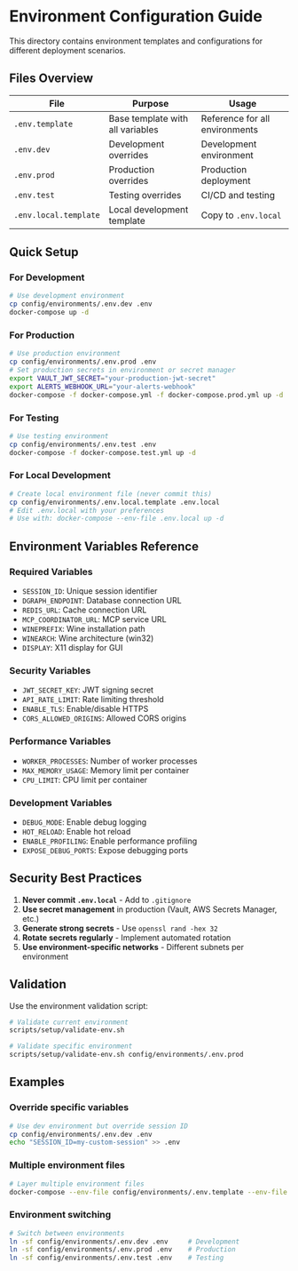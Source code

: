 # Environment Configuration Guide

This directory contains environment templates and configurations for different deployment scenarios.

## Files Overview

| File | Purpose | Usage |
|------|---------|-------|
| `.env.template` | Base template with all variables | Reference for all environments |
| `.env.dev` | Development overrides | Development environment |
| `.env.prod` | Production overrides | Production deployment |
| `.env.test` | Testing overrides | CI/CD and testing |
| `.env.local.template` | Local development template | Copy to `.env.local` |

## Quick Setup

### For Development
```bash
# Use development environment
cp config/environments/.env.dev .env
docker-compose up -d
```

### For Production
```bash
# Use production environment
cp config/environments/.env.prod .env
# Set production secrets in environment or secret manager
export VAULT_JWT_SECRET="your-production-jwt-secret"
export ALERTS_WEBHOOK_URL="your-alerts-webhook"
docker-compose -f docker-compose.yml -f docker-compose.prod.yml up -d
```

### For Testing
```bash
# Use testing environment
cp config/environments/.env.test .env
docker-compose -f docker-compose.test.yml up -d
```

### For Local Development
```bash
# Create local environment file (never commit this)
cp config/environments/.env.local.template .env.local
# Edit .env.local with your preferences
# Use with: docker-compose --env-file .env.local up -d
```

## Environment Variables Reference

### Required Variables
- `SESSION_ID`: Unique session identifier
- `DGRAPH_ENDPOINT`: Database connection URL
- `REDIS_URL`: Cache connection URL
- `MCP_COORDINATOR_URL`: MCP service URL
- `WINEPREFIX`: Wine installation path
- `WINEARCH`: Wine architecture (win32)
- `DISPLAY`: X11 display for GUI

### Security Variables
- `JWT_SECRET_KEY`: JWT signing secret
- `API_RATE_LIMIT`: Rate limiting threshold
- `ENABLE_TLS`: Enable/disable HTTPS
- `CORS_ALLOWED_ORIGINS`: Allowed CORS origins

### Performance Variables
- `WORKER_PROCESSES`: Number of worker processes
- `MAX_MEMORY_USAGE`: Memory limit per container
- `CPU_LIMIT`: CPU limit per container

### Development Variables
- `DEBUG_MODE`: Enable debug logging
- `HOT_RELOAD`: Enable hot reload
- `ENABLE_PROFILING`: Enable performance profiling
- `EXPOSE_DEBUG_PORTS`: Expose debugging ports

## Security Best Practices

1. **Never commit `.env.local`** - Add to `.gitignore`
2. **Use secret management** in production (Vault, AWS Secrets Manager, etc.)
3. **Generate strong secrets** - Use `openssl rand -hex 32`
4. **Rotate secrets regularly** - Implement automated rotation
5. **Use environment-specific networks** - Different subnets per environment

## Validation

Use the environment validation script:
```bash
# Validate current environment
scripts/setup/validate-env.sh

# Validate specific environment
scripts/setup/validate-env.sh config/environments/.env.prod
```

## Examples

### Override specific variables
```bash
# Use dev environment but override session ID
cp config/environments/.env.dev .env
echo "SESSION_ID=my-custom-session" >> .env
```

### Multiple environment files
```bash
# Layer multiple environment files
docker-compose --env-file config/environments/.env.template --env-file config/environments/.env.dev --env-file .env.local up -d
```

### Environment switching
```bash
# Switch between environments
ln -sf config/environments/.env.dev .env     # Development
ln -sf config/environments/.env.prod .env    # Production
ln -sf config/environments/.env.test .env    # Testing
```